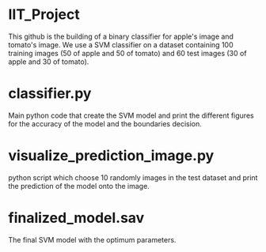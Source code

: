 # IIT_Project
This github is the building of a binary classifier for apple's image and tomato's image. We use a SVM classifier on a dataset 
containing 100 training images (50 of apple and 50 of tomato) and 60 test images (30 of apple and 30 of tomato).

# classifier.py
  
Main python code that create the SVM model and print the different figures 
for the accuracy of the model and the  boundaries decision. 


# visualize_prediction_image.py 

python script which choose 10 randomly images in the test dataset and print the prediction of the model onto the image.

# finalized_model.sav 

The final SVM model with the optimum parameters.
